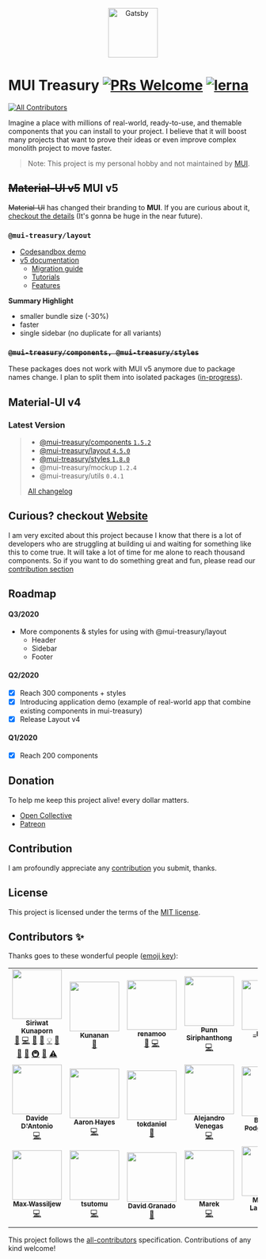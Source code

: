 <p align="center">
  <a href="https://www.gatsbyjs.org">
    <img alt="Gatsby" src="https://user-images.githubusercontent.com/18292247/65975821-6361e500-e499-11e9-94a4-02aef55c2c23.png" width="100" />
  </a>
</p>

# MUI Treasury [![PRs Welcome](https://img.shields.io/badge/PRs-welcome-green.svg)](https://github.com/siriwatknp/mui-treasury-next/pulls) [![lerna](https://img.shields.io/badge/maintained%20with-lerna-cc00ff.svg)](https://lerna.js.org/) <!-- ALL-CONTRIBUTORS-BADGE:START - Do not remove or modify this section -->
[![All Contributors](https://img.shields.io/badge/all_contributors-19-orange.svg?style=flat-square)](#contributors-)
<!-- ALL-CONTRIBUTORS-BADGE:END -->

Imagine a place with millions of real-world, ready-to-use, and themable components that you can install to your project. I believe that it will boost many projects that want to prove their ideas or even improve complex monolith project to move faster.

> Note: This project is my personal hobby and not maintained by [MUI](https://github.com/mui-org/material-ui).

## ~~Material-UI v5~~ MUI v5

~~Material-UI~~ has changed their branding to **MUI**. If you are curious about it, [checkout the details](https://github.com/mui-org/material-ui/discussions/27803) (It's gonna be huge in the near future).

### `@mui-treasury/layout`

- [Codesandbox demo](https://codesandbox.io/s/material-ui-layout-7mn9xq3nnj?file=/src/LayoutV5.js)
- [v5 documentation](https://next.mui-treasury.com/?path=/story/layout-introduction--page)
  - [Migration guide](https://next.mui-treasury.com/?path=/story/layout-migration-to-v5--page)
  - [Tutorials](https://next.mui-treasury.com/?path=/story/layout-tutorials-dashboard--page)
  - [Features](https://next.mui-treasury.com/?path=/story/layout-feature-auto-collapse--page)

**Summary Highlight**
  - smaller bundle size (-30%)
  - faster
  - single sidebar (no duplicate for all variants)

### ~~`@mui-treasury/components, @mui-treasury/styles`~~
These packages does not work with MUI v5 anymore due to package names change. I plan to split them into isolated packages ([in-progress](https://next.mui-treasury.com/?path=/story/component)).

## Material-UI v4

### Latest Version
> - [@mui-treasury/components `1.5.2`](https://mui-treasury.com/components)
> - [@mui-treasury/layout `4.5.0`](https://mui-treasury.com/layout)
> - [@mui-treasury/styles `1.8.0`](https://mui-treasury.com/styles)
> - @mui-treasury/mockup `1.2.4`
> - @mui-treasury/utils `0.4.1`
>
>  [All changelog](/CHANGELOG.md)

## Curious? checkout [Website](https://mui-treasury.com)

I am very excited about this project because I know that there is a lot of developers who are struggling at building ui and waiting for something like this to come true. It will take a lot of time for me alone to reach thousand components. So if you want to do something great and fun, please read our [contribution section](#Contribution)

## Roadmap

#### Q3/2020
- More components & styles for using with @mui-treasury/layout
  - Header
  - Sidebar
  - Footer

#### Q2/2020
- [x] Reach 300 components + styles
- [x] Introducing application demo (example of real-world app that combine existing components in mui-treasury)
- [x] Release Layout v4

#### Q1/2020
- [x] Reach 200 components

## Donation

To help me keep this project alive! every dollar matters.

- [Open Collective](https://opencollective.com/mui-treasury)
- [Patreon](https://www.patreon.com/user?u=16324303&fan_landing=true)


## Contribution

I am profoundly appreciate any [contribution](/.github/CONTRIBUTING.md) you submit, thanks.

## License

This project is licensed under the terms of the
[MIT license](/LICENSE).

## Contributors ✨

Thanks goes to these wonderful people ([emoji key](https://allcontributors.org/docs/en/emoji-key)):

<!-- ALL-CONTRIBUTORS-LIST:START - Do not remove or modify this section -->
<!-- prettier-ignore-start -->
<!-- markdownlint-disable -->
<table>
  <tr>
    <td align="center"><a href="https://github.com/siriwatknp"><img src="https://avatars2.githubusercontent.com/u/18292247?v=4?s=100" width="100px;" alt=""/><br /><sub><b>Siriwat Kunaporn</b></sub></a><br /><a href="#design-siriwatknp" title="Design">🎨</a> <a href="https://github.com/siriwatknp/mui-treasury/commits?author=siriwatknp" title="Code">💻</a> <a href="https://github.com/siriwatknp/mui-treasury/issues?q=author%3Asiriwatknp" title="Bug reports">🐛</a> <a href="https://github.com/siriwatknp/mui-treasury/commits?author=siriwatknp" title="Documentation">📖</a> <a href="#example-siriwatknp" title="Examples">💡</a> <a href="#ideas-siriwatknp" title="Ideas, Planning, & Feedback">🤔</a> <a href="#projectManagement-siriwatknp" title="Project Management">📆</a> <a href="#maintenance-siriwatknp" title="Maintenance">🚧</a> <a href="#infra-siriwatknp" title="Infrastructure (Hosting, Build-Tools, etc)">🚇</a> <a href="https://github.com/siriwatknp/mui-treasury/pulls?q=is%3Apr+reviewed-by%3Asiriwatknp" title="Reviewed Pull Requests">👀</a> <a href="https://github.com/siriwatknp/mui-treasury/commits?author=siriwatknp" title="Tests">⚠️</a></td>
    <td align="center"><a href="https://www.facebook.com/kunanan.tassuwan"><img src="https://avatars2.githubusercontent.com/u/16300114?v=4?s=100" width="100px;" alt=""/><br /><sub><b>Kunanan</b></sub></a><br /><a href="#tool-futurouz" title="Tools">🔧</a></td>
    <td align="center"><a href="https://renamoo-portfolio.netlify.com"><img src="https://avatars2.githubusercontent.com/u/41532275?v=4?s=100" width="100px;" alt=""/><br /><sub><b>renamoo</b></sub></a><br /><a href="https://github.com/siriwatknp/mui-treasury/commits?author=renamoo" title="Documentation">📖</a> <a href="https://github.com/siriwatknp/mui-treasury/commits?author=renamoo" title="Code">💻</a></td>
    <td align="center"><a href="https://p-siriphanthong.github.io/"><img src="https://avatars2.githubusercontent.com/u/29949429?v=4?s=100" width="100px;" alt=""/><br /><sub><b>Punn Siriphanthong</b></sub></a><br /><a href="https://github.com/siriwatknp/mui-treasury/commits?author=p-siriphanthong" title="Code">💻</a></td>
    <td align="center"><a href="https://borbier.com/"><img src="https://avatars3.githubusercontent.com/u/14361087?v=4?s=100" width="100px;" alt=""/><br /><sub><b>_borBier</b></sub></a><br /><a href="https://github.com/siriwatknp/mui-treasury/commits?author=borbier" title="Code">💻</a></td>
    <td align="center"><a href="https://github.com/bokherus"><img src="https://avatars0.githubusercontent.com/u/9125776?v=4?s=100" width="100px;" alt=""/><br /><sub><b>Thongrapee Panyapatiphan</b></sub></a><br /><a href="https://github.com/siriwatknp/mui-treasury/commits?author=bokherus" title="Code">💻</a></td>
    <td align="center"><a href="https://github.com/Kijpokin"><img src="https://avatars0.githubusercontent.com/u/37680525?v=4?s=100" width="100px;" alt=""/><br /><sub><b>Kijpokin</b></sub></a><br /><a href="https://github.com/siriwatknp/mui-treasury/commits?author=Kijpokin" title="Code">💻</a></td>
  </tr>
  <tr>
    <td align="center"><a href="https://twitter.com/davidedantonio"><img src="https://avatars2.githubusercontent.com/u/9164563?v=4?s=100" width="100px;" alt=""/><br /><sub><b>Davide D'Antonio</b></sub></a><br /><a href="https://github.com/siriwatknp/mui-treasury/commits?author=davidedantonio" title="Code">💻</a></td>
    <td align="center"><a href="https://www.linkedin.com/in/aaronhayes1/"><img src="https://avatars2.githubusercontent.com/u/4180720?v=4?s=100" width="100px;" alt=""/><br /><sub><b>Aaron Hayes</b></sub></a><br /><a href="https://github.com/siriwatknp/mui-treasury/commits?author=aaronhayes" title="Code">💻</a></td>
    <td align="center"><a href="https://github.com/tokdaniel"><img src="https://avatars1.githubusercontent.com/u/7677603?v=4?s=100" width="100px;" alt=""/><br /><sub><b>tokdaniel</b></sub></a><br /><a href="https://github.com/siriwatknp/mui-treasury/issues?q=author%3Atokdaniel" title="Bug reports">🐛</a></td>
    <td align="center"><a href="https://github.com/venegasalejandro"><img src="https://avatars3.githubusercontent.com/u/8170561?v=4?s=100" width="100px;" alt=""/><br /><sub><b>Alejandro Venegas</b></sub></a><br /><a href="https://github.com/siriwatknp/mui-treasury/commits?author=venegasalejandro" title="Code">💻</a></td>
    <td align="center"><a href="https://barthicus.github.io"><img src="https://avatars2.githubusercontent.com/u/6414011?v=4?s=100" width="100px;" alt=""/><br /><sub><b>Bartosz Podgruszecki</b></sub></a><br /><a href="#maintenance-barthicus" title="Maintenance">🚧</a></td>
    <td align="center"><a href="https://www.hackerrank.com/pacurtin"><img src="https://avatars2.githubusercontent.com/u/17761806?v=4?s=100" width="100px;" alt=""/><br /><sub><b>Paddy</b></sub></a><br /><a href="https://github.com/siriwatknp/mui-treasury/commits?author=pacurtin" title="Documentation">📖</a> <a href="#maintenance-pacurtin" title="Maintenance">🚧</a> <a href="https://github.com/siriwatknp/mui-treasury/commits?author=pacurtin" title="Code">💻</a></td>
    <td align="center"><a href="https://www.linkedin.com/in/alexandre-teyar/"><img src="https://avatars3.githubusercontent.com/u/11601622?v=4?s=100" width="100px;" alt=""/><br /><sub><b>Alexandre Teyar</b></sub></a><br /><a href="#a11y-aress31" title="Accessibility">️️️️♿️</a></td>
  </tr>
  <tr>
    <td align="center"><a href="https://github.com/maxwassiljew"><img src="https://avatars0.githubusercontent.com/u/27824730?v=4?s=100" width="100px;" alt=""/><br /><sub><b>Max Wassiljew</b></sub></a><br /><a href="https://github.com/siriwatknp/mui-treasury/commits?author=maxwassiljew" title="Code">💻</a></td>
    <td align="center"><a href="https://qiita.com/TsutomuNakamura"><img src="https://avatars3.githubusercontent.com/u/10674169?v=4?s=100" width="100px;" alt=""/><br /><sub><b>tsutomu</b></sub></a><br /><a href="https://github.com/siriwatknp/mui-treasury/commits?author=TsutomuNakamura" title="Code">💻</a></td>
    <td align="center"><a href="https://github.com/david0178418"><img src="https://avatars3.githubusercontent.com/u/128739?v=4?s=100" width="100px;" alt=""/><br /><sub><b>David Granado</b></sub></a><br /><a href="#maintenance-david0178418" title="Maintenance">🚧</a></td>
    <td align="center"><a href="https://github.com/murbanowicz"><img src="https://avatars1.githubusercontent.com/u/9385106?v=4?s=100" width="100px;" alt=""/><br /><sub><b>Marek</b></sub></a><br /><a href="https://github.com/siriwatknp/mui-treasury/commits?author=murbanowicz" title="Code">💻</a></td>
    <td align="center"><a href="http://matthewlancellotti.com"><img src="https://avatars.githubusercontent.com/u/860303?v=4?s=100" width="100px;" alt=""/><br /><sub><b>Matthew Lancellotti</b></sub></a><br /><a href="https://github.com/siriwatknp/mui-treasury/commits?author=MareoRaft" title="Code">💻</a></td>
  </tr>
</table>

<!-- markdownlint-restore -->
<!-- prettier-ignore-end -->

<!-- ALL-CONTRIBUTORS-LIST:END -->

This project follows the [all-contributors](https://github.com/all-contributors/all-contributors) specification. Contributions of any kind welcome!
